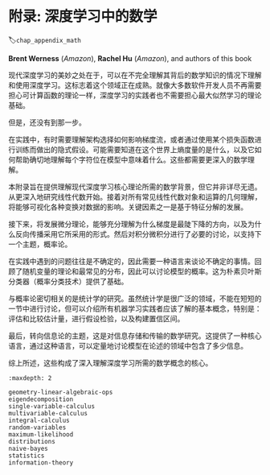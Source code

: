 # 附录: 深度学习中的数学
:label:`chap_appendix_math`

**Brent Werness** (*Amazon*), **Rachel Hu** (*Amazon*), and authors of this book

现代深度学习的美妙之处在于，可以在不完全理解其背后的数学知识的情况下理解和使用深度学习。这标志着这个领域正在成熟。就像大多数软件开发人员不再需要担心可计算函数的理论一样，深度学习的实践者也不需要担心最大似然学习的理论基础。

但是，还没有到那一步。

在实践中，有时需要理解架构选择如何影响梯度流，或者通过使用某个损失函数进行训练而做出的隐式假设。可能需要知道在这个世界上熵度量的是什么，以及它如何帮助确切地理解每个字符位在模型中意味着什么。这些都需要更深入的数学理解。

本附录旨在提供理解现代深度学习核心理论所需的数学背景，但它并非详尽无遗。从更深入地研究线性代数开始。接着对所有常见线性代数对象和运算的几何理解，将能够可视化各种变换对数据的影响。关键因素之一是基于特征分解的发展。

接下来，将发展微分理论，能够充分理解为什么梯度是最陡下降的方向，以及为什么反向传播采用它所采用的形式。然后对积分微积分进行了必要的讨论，以支持下一个主题，概率论。

在实践中遇到的问题往往是不确定的，因此需要一种语言来谈论不确定的事情。回顾了随机变量的理论和最常见的分布，因此可以讨论模型的概率。这为朴素贝叶斯分类器（概率分类技术）提供了基础。

与概率论密切相关的是统计学的研究。虽然统计学是很广泛的领域，不能在短短的一节中进行讨论，但可以介绍所有机器学习实践者应该了解的基本概念，特别是：评估和比较估计量，进行假设检验，以及构建置信区间。

最后，转向信息论的主题，这是对信息存储和传输的数学研究。这提供了一种核心语言，通过这种语言，可以定量地讨论模型在论述的领域中包含了多少信息。

综上所述，这些构成了深入理解深度学习所需的数学概念的核心。

```toc
:maxdepth: 2

geometry-linear-algebraic-ops
eigendecomposition
single-variable-calculus
multivariable-calculus
integral-calculus
random-variables
maximum-likelihood
distributions
naive-bayes
statistics
information-theory
```

